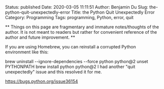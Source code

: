 Status: published
Date: 2020-03-05 11:11:51
Author: Benjamin Du
Slug: the-python-quit-unexpectedly-error
Title: the Python Quit Unexpectedly Error
Category: Programming
Tags: programming, Python, error, quit

**
Things on this page are fragmentary and immature notes/thoughts of the author.
It is not meant to readers but rather for convenient reference of the author and future improvement.
**



If you are using Homebrew, you can reinstall a corrupted Python environment like this:

brew uninstall --ignore-dependencies --force python python@2
unset PYTHONPATH
brew install python python@2
I had another "quit unexpectedly" issue and this resolved it for me.


https://bugs.python.org/issue36154